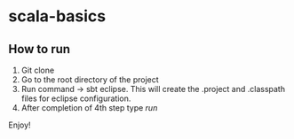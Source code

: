 # scala-basics

## How to run

1. Git clone
2. Go to the root directory of the project
3. Run command -> sbt eclipse. This will create the .project and .classpath files for eclipse configuration.
4. After completion of 4th step type _run_

Enjoy!